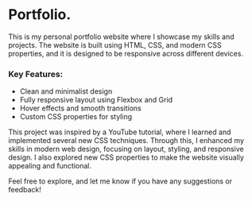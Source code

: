 # Portfolio.
This is my personal portfolio website where I showcase my skills and projects. The website is built using HTML, CSS, and modern CSS properties, and it is designed to be responsive across different devices.
### Key Features:
- Clean and minimalist design
- Fully responsive layout using Flexbox and Grid
- Hover effects and smooth transitions
- Custom CSS properties for styling

This project was inspired by a YouTube tutorial, where I learned and implemented several new CSS techniques. Through this, I enhanced my skills in modern web design, focusing on layout, styling, and responsive design. I also explored new CSS properties to make the website visually appealing and functional.

Feel free to explore, and let me know if you have any suggestions or feedback!
